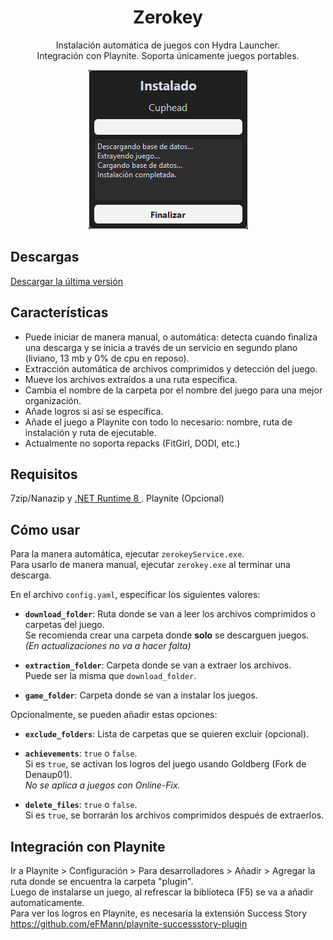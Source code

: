 <h1 align="center">Zerokey</h1>
<p align="center">Instalación automática de juegos con Hydra Launcher. <br> Integración con Playnite. Soporta únicamente juegos portables.</p>

<p align="center">
  <img src="https://github.com/ysalexg/zerokey/blob/main/screenshots/2.png?raw=true" alt="Imagen" />
</p>

## Descargas
[Descargar la última versión](https://github.com/ysalexg/zerokey/releases/latest)

## Características
- Puede iniciar de manera manual, o automática: detecta cuando finaliza una descarga y se inicia a través de un servicio en segundo plano (liviano, 13 mb y 0% de cpu en reposo).
- Extracción automática de archivos comprimidos y detección del juego.
- Mueve los archivos extraídos a una ruta especifica.
- Cambia el nombre de la carpeta por el nombre del juego para una mejor organización.
- Añade logros si así se específica.
- Añade el juego a Playnite con todo lo necesario: nombre, ruta de instalación y ruta de ejecutable.
- Actualmente no soporta repacks (FitGirl, DODI, etc.)

## Requisitos
7zip/Nanazip y [ .NET Runtime 8 ](https://dotnet.microsoft.com/download/dotnet/8.0/runtime?cid=getdotnetcore&runtime=desktop&os=windows&arch=x64). Playnite (Opcional)

## Cómo usar

Para la manera automática, ejecutar `zerokeyService.exe`.  
Para usarlo de manera manual, ejecutar `zerokey.exe` al terminar una descarga.

En el archivo `config.yaml`, especificar los siguientes valores:

- **`download_folder`**: Ruta donde se van a leer los archivos comprimidos o carpetas del juego.  
  Se recomienda crear una carpeta donde **solo** se descarguen juegos.  
  *(En actualizaciones no va a hacer falta)*

- **`extraction_folder`**: Carpeta donde se van a extraer los archivos.  
  Puede ser la misma que `download_folder`.

- **`game_folder`**: Carpeta donde se van a instalar los juegos.

Opcionalmente, se pueden añadir estas opciones:

- **`exclude_folders`**: Lista de carpetas que se quieren excluir (opcional).

- **`achievements`**: `true` o `false`.  
  Si es `true`, se activan los logros del juego usando Goldberg (Fork de Denaup01).  
  *No se aplica a juegos con Online-Fix.*

- **`delete_files`**: `true` o `false`.  
  Si es `true`, se borrarán los archivos comprimidos después de extraerlos.



## Integración con Playnite
Ir a Playnite > Configuración > Para desarrolladores > Añadir > Agregar la ruta donde se encuentra la carpeta "plugin".
<br>
Luego de instalarse un juego, al refrescar la biblioteca (F5) se va a añadir automaticamente.
<br>
Para ver los logros en Playnite, es necesaria la extensión Success Story https://github.com/eFMann/playnite-successstory-plugin
